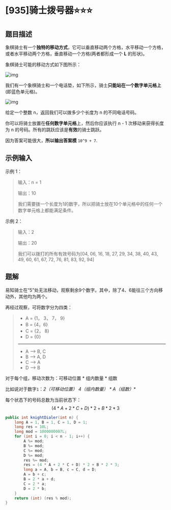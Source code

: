 # [935]骑士拨号器⭐⭐⭐

## 题目描述

象棋骑士有一个**独特的移动方式**，它可以垂直移动两个方格，水平移动一个方格，或者水平移动两个方格，垂直移动一个方格(两者都形成一个 **L** 的形状)。

象棋骑士可能的移动方式如下图所示：

![img](https://assets.leetcode.com/uploads/2020/08/18/chess.jpg)

我们有一个象棋骑士和一个电话垫，如下所示，骑士**只能站在一个数字单元格上**(即蓝色单元格)。

![img](https://gitee.com/ziyuexuan/image/raw/master/ziyuexuan/image/202412101524333.jpeg)

给定一个整数 n，返回我们可以拨多少个长度为 n 的不同电话号码。

你可以将骑士放置在**任何数字单元格**上，然后你应该执行 n - 1 次移动来获得长度为 n 的号码。所有的跳跃应该是**有效**的骑士跳跃。

因为答案可能很大，**所以输出答案模** `10^9 + 7`.

## 示例输入

示例 1：

>   输入：n = 1
>
>   输出：10
>
>   我们需要拨一个长度为1的数字，所以把骑士放在10个单元格中的任何一个数字单元格上都能满足条件。

示例 2：

>   输入：2
>
>   输出：20
>
>   我们可以拨打的所有有效号码为[04, 06, 16, 18, 27, 29, 34, 38, 40, 43, 49, 60, 61, 67, 72, 76, 81, 83, 92, 94]

## 题解

易知骑士在“5”处无法移动，观察剩余9个数字。其中，除了4、6能往三个方向移动外，其他均为两个。

再经过观察，可将数字分为四类：

>   +   A = {1， 3， 7， 9}
>   +   B = {4，6}
>   +   C = {2， 8}
>   +   D = {0}
>
>   -----------------------
>
>   +   A –> B, C
>   +   B –> A, D
>   +   C –> A
>   +   D –> B

对于每个组，移动次数为：可移动位置 * 组内数量 * 组数

比如说对于数字`1`：**2（可移动位置）* 4（组内数量） *  A（组数）**

每个状态下的号码总数为当前状态下：
$$
(4*A+2*C+D)*2+B*2*3
$$

```java
public int knightDialer(int n) {
    long A = 1, B = 1, C = 1, D = 1;
    long res = 10L;
    long mod = 1000000007L;
    for (int i = 0; i < n - 1; i++) {
        A %= mod;
        B %= mod;
        C %= mod;
        D %= mod;
        res %= mod;
        res = (4 * A + 2 * C + D) * 2 + B * 2 * 3;
        long a = A, b = B, c = C, d = D;
        A = b + c;
        B = 2 * a + d;
        C = 2 * a;
        D = 2 * b;
    }
    return (int) (res % mod);
}
```

